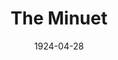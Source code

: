 ---
title: The Minuet
date: 1924-04-28
opening_date: 1924-04-28
closing_date:
layout: productions
playbill:
Theatre: Theatre Jacksonville
cast:
- A Marquis of France: George Hardee
- A Marchioness of France: Miriam Lee Doggett
- The Jailer: John Doggett, Jr.
crew:
- Director: Kenneth Hunter
- Stage Setting: Dick Grether
- Stage Setting Assistant: Mrs. Henry L. Richmond
understudies:
orchestra:
---